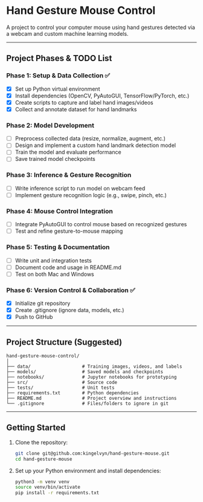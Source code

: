 # Hand Gesture Mouse Control

A project to control your computer mouse using hand gestures detected via a webcam and custom machine learning models.

---

## Project Phases & TODO List

### Phase 1: Setup & Data Collection ✅
- [x] Set up Python virtual environment
- [x] Install dependencies (OpenCV, PyAutoGUI, TensorFlow/PyTorch, etc.)
- [x] Create scripts to capture and label hand images/videos
- [x] Collect and annotate dataset for hand landmarks

### Phase 2: Model Development
- [ ] Preprocess collected data (resize, normalize, augment, etc.)
- [ ] Design and implement a custom hand landmark detection model
- [ ] Train the model and evaluate performance
- [ ] Save trained model checkpoints

### Phase 3: Inference & Gesture Recognition
- [ ] Write inference script to run model on webcam feed
- [ ] Implement gesture recognition logic (e.g., swipe, pinch, etc.)

### Phase 4: Mouse Control Integration
- [ ] Integrate PyAutoGUI to control mouse based on recognized gestures
- [ ] Test and refine gesture-to-mouse mapping

### Phase 5: Testing & Documentation
- [ ] Write unit and integration tests
- [ ] Document code and usage in README.md
- [ ] Test on both Mac and Windows

### Phase 6: Version Control & Collaboration ✅
- [x] Initialize git repository
- [x] Create .gitignore (ignore data, models, etc.)
- [x] Push to GitHub

---

## Project Structure (Suggested)

```
hand-gesture-mouse-control/
│
├── data/                   # Training images, videos, and labels
├── models/                 # Saved models and checkpoints
├── notebooks/              # Jupyter notebooks for prototyping
├── src/                    # Source code
├── tests/                  # Unit tests
├── requirements.txt        # Python dependencies
├── README.md               # Project overview and instructions
└── .gitignore              # Files/folders to ignore in git
```

---

## Getting Started

1. Clone the repository:
   ```sh
   git clone git@github.com:kingelvyn/hand-gesture-mouse.git
   cd hand-gesture-mouse
   ```
2. Set up your Python environment and install dependencies:
   ```sh
   python3 -m venv venv
   source venv/bin/activate
   pip install -r requirements.txt
   ```
